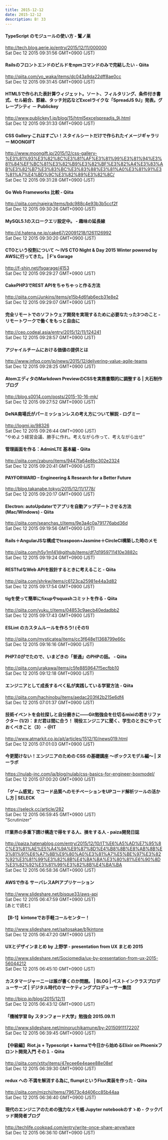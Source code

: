 ```yaml
---
title: 2015-12-12
date: 2015-12-12
description: B! 33
---
```


#### TypeScript のモジュールの使い方 - 鷲ノ巣
http://tech.blog.aerie.jp/entry/2015/12/11/000000<br>
Sat Dec 12 2015 09:31:56 GMT+0900 (JST)<br>


#### Railsのフロントエンドのビルドをnpmコマンドのみで完結したい - Qiita
http://qiita.com/yo_waka/items/dc043a9da22dff8ae0cc<br>
Sat Dec 12 2015 09:31:45 GMT+0900 (JST)<br>


#### HTML5で作られた表計算ウィジェット。ソート、フィルタリング、条件付き書式、セル結合、罫線、タッチ対応などExcelライクな「SpreadJS 9J」発表。グレープシティ － Publickey
http://www.publickey1.jp/blog/15/html5excelspreadjs_9j.html<br>
Sat Dec 12 2015 09:31:33 GMT+0900 (JST)<br>


#### CSS Gallery·これはすごい！スタイルシートだけで作られたイメージギャラリー MOONGIFT
http://www.moongift.jp/2015/12/css-gallery-%E3%81%93%E3%82%8C%E3%81%AF%E3%81%99%E3%81%94%E3%81%84%EF%BC%81%E3%82%B9%E3%82%BF%E3%82%A4%E3%83%AB%E3%82%B7%E3%83%BC%E3%83%88%E3%81%A0%E3%81%91%E3%81%A7%E4%BD%9C%E3%82%89%E3%82%8C/<br>
Sat Dec 12 2015 09:31:28 GMT+0900 (JST)<br>


#### Go Web Frameworks 比較 - Qiita
http://qiita.com/najeira/items/bdc988c4e93b3b5ccf2f<br>
Sat Dec 12 2015 09:30:26 GMT+0900 (JST)<br>


####  MySQL5.1のスロークエリ設定中。 - 趣味の延長線
http://d.hatena.ne.jp/cake67/20091218/1261126992<br>
Sat Dec 12 2015 09:30:20 GMT+0900 (JST)<br>


#### CTOという役割について 〜 IVS CTO Night & Day 2015 Winter powered by AWSに行ってきた。 | F's Garage
http://f-shin.net/fsgarage/4153<br>
Sat Dec 12 2015 09:29:27 GMT+0900 (JST)<br>


#### CakePHP3でREST APIをちゃちゃっと作る方法
http://qiita.com/Junkins/items/e15b4d6fab6ecb31e8e2<br>
Sat Dec 12 2015 09:29:07 GMT+0900 (JST)<br>


#### 完全リモートでのソフトウェア開発を実現するために必要なたった3つのこと - リモートワークで働くをもっと自由に
http://ceo.codeal.asia/entry/2015/12/11/124241<br>
Sat Dec 12 2015 09:28:57 GMT+0900 (JST)<br>


#### アジャイルチームにおける価値の提供とは
http://www.infoq.com/jp/news/2015/12/delivering-value-agile-teams<br>
Sat Dec 12 2015 09:28:25 GMT+0900 (JST)<br>


#### AtomエディタのMarkdown PreviewのCSSを実務書類的に調整する | 大石制作ブログ
http://blog.s0014.com/posts/2015-10-16-mk/<br>
Sat Dec 12 2015 09:27:52 GMT+0900 (JST)<br>


#### DeNA南場氏がパーミッションレスの考え方について解説 - ログミー
http://logmi.jp/98326<br>
Sat Dec 12 2015 09:26:44 GMT+0900 (JST)<br>
“やめよう経営会議、勝手に作れ。考えながら作って、考えながら出せ”


#### 管理画面を作る：AdminLTE 基本編 - Qiita
http://qiita.com/zaburo/items/9447fa64e8bc302e2324<br>
Sat Dec 12 2015 09:20:41 GMT+0900 (JST)<br>


#### PAYFORWARD – Engineering & Research for a Better Future
http://blog.takanabe.tokyo/2015/12/11/1778/<br>
Sat Dec 12 2015 09:20:17 GMT+0900 (JST)<br>


#### Electron: autoUpdaterでアプリを自動アップデートさせる方法 (Mac/Windows) - Qiita
http://qiita.com/seanchas_t/items/9e3a4c0a791776abd36d<br>
Sat Dec 12 2015 09:19:56 GMT+0900 (JST)<br>


#### Rails＋AngularJSな構成でteaspoon+Jasmine＋CircleCI構築した時のメモ
http://qiita.com/h5y1m141@github/items/df7d1959711410e3882c<br>
Sat Dec 12 2015 09:19:24 GMT+0900 (JST)<br>


#### RESTfulなWeb APIを設計するときに考えること - Qiita
http://qiita.com/shrkw/items/c6123ca25981e44a3d82<br>
Sat Dec 12 2015 09:17:54 GMT+0900 (JST)<br>


#### tigを使って簡単にfixupやsquashコミットを作る - Qiita
http://qiita.com/yuku_t/items/04853c9aecb40edadbb2<br>
Sat Dec 12 2015 09:17:43 GMT+0900 (JST)<br>


#### ESLint のカスタムルールを作ろう! (その1)
http://qiita.com/mysticatea/items/cc3f648e11368799e66c<br>
Sat Dec 12 2015 09:16:16 GMT+0900 (JST)<br>


#### PHP7.0がでたので、いまどきの「普通」のPHPの話。 - Qiita
http://qiita.com/urakawa/items/c5fe8859647f5ecfbb10<br>
Sat Dec 12 2015 09:12:18 GMT+0900 (JST)<br>


#### エンジニアとして成長するべく私が実践している学習方法 - Qiita
http://qiita.com/hachinobu/items/aedac203f42b215e6df4<br>
Sat Dec 12 2015 07:01:37 GMT+0900 (JST)<br>


####  技術イベントを会社探しと自分磨きに――Git勉強会を仕切るmixiの若きリファクター (1/2)：まだ君は間に合う！ 現役エンジニアに聞く、学生のときにやっておくべきこと（3） - ＠IT
http://www.atmarkit.co.jp/ait/articles/1512/10/news019.html<br>
Sat Dec 12 2015 07:01:03 GMT+0900 (JST)<br>


#### 今更聞けない！エンジニアのための CSS の基礎講座 〜ボックスモデル編〜 | ヌーラボ
https://nulab-inc.com/ja/blog/nulab/css-basics-for-engineer-boxmodel/<br>
Sat Dec 12 2015 07:00:20 GMT+0900 (JST)<br>


#### 「ゲーム感覚」でコード品質へのモチベーションをUPコード解析ツールの活かし方 | SELECK
https://seleck.cc/article/282<br>
Sat Dec 12 2015 06:59:45 GMT+0900 (JST)<br>
“Scrutinizer”


#### IT業界の多重下請け構造で得をする人、損をする人 - paiza開発日誌
http://paiza.hatenablog.com/entry/2015/12/10/IT%E6%A5%AD%E7%95%8C%E3%81%AE%E5%A4%9A%E9%87%8D%E4%B8%8B%E8%AB%8B%E3%81%91%E6%A7%8B%E9%80%A0%E3%81%A7%E5%BE%97%E3%82%92%E3%81%99%E3%82%8B%E4%BA%BA%E3%80%81%E6%90%8D%E3%82%92%E3%81%99%E3%82%8B%E4%BA%BA<br>
Sat Dec 12 2015 06:58:36 GMT+0900 (JST)<br>


#### AWSで作る サーバレスAPIアプリケーション
http://www.slideshare.net/bisque33/aws-api<br>
Sat Dec 12 2015 06:47:59 GMT+0900 (JST)<br>
[あとで読む]


#### 【B-1】kintoneでお手軽コールセンター！
http://www.slideshare.net/saitosakae/b1kintone<br>
Sat Dec 12 2015 06:47:20 GMT+0900 (JST)<br>


#### UXとデザインまとめ by 上野学 - presentation from UX まとめ 2015 
http://www.slideshare.net/Sociomedia/ux-by-presentation-from-ux-2015-56044212<br>
Sat Dec 12 2015 06:45:10 GMT+0900 (JST)<br>


#### カスタマージャーニーは誰が書くのか問題。 | BLOG | ベストインクラスプロデューサーズ | デジタル時代のマーケティングプロデューサー集団
http://bicp.jp/blog/2015/12/11<br>
Sat Dec 12 2015 06:43:12 GMT+0900 (JST)<br>


#### 「機械学習 By スタンフォード大学」勉強会 2015.09.11
http://www.slideshare.net/minoruchikamune/by-20150911172207<br>
Sat Dec 12 2015 06:39:45 GMT+0900 (JST)<br>


#### 【中級編】Riot.js + Typescript + karmaで今日から始めるElixir on Phoenixフロント開発入門 その１ - Qiita
http://qiita.com/xtity/items/47ecee6e4eaee88e08ef<br>
Sat Dec 12 2015 06:39:30 GMT+0900 (JST)<br>


#### redux への 不満を解消する為に, flumptというFlux実装を作った - Qiita
http://qiita.com/mizchi/items/79673c4d406cc85b44aa<br>
Sat Dec 12 2015 06:36:40 GMT+0900 (JST)<br>


#### 現代のエンジニアのための強力なメモ帳 Jupyter notebookのすゝめ - クックパッド開発者ブログ
http://techlife.cookpad.com/entry/write-once-share-anywhare<br>
Sat Dec 12 2015 06:36:10 GMT+0900 (JST)<br>



